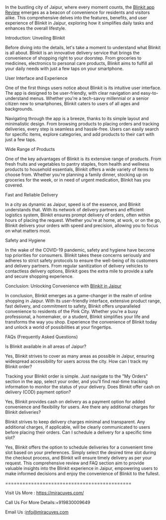 In the bustling city of Jaipur, where every moment counts, the <a href="https://miracuves.com/product/blinkit-clone/">Blinkit app Review</a> emerges as a beacon of convenience for residents and visitors alike. This comprehensive delves into the features, benefits, and user experience of Blinkit in Jaipur, exploring how it simplifies daily tasks and enhances the overall lifestyle.

Introduction: Unveiling Blinkit

Before diving into the details, let's take a moment to understand what Blinkit is all about. Blinkit is an innovative delivery service that brings the convenience of shopping right to your doorstep. From groceries to medicines, electronics to personal care products, Blinkit aims to fulfill all your daily needs with just a few taps on your smartphone.

User Interface and Experience

One of the first things users notice about Blinkit is its intuitive user interface. The app is designed to be user-friendly, with clear navigation and easy-to-understand menus. Whether you're a tech-savvy millennial or a senior citizen new to smartphones, Blinkit caters to users of all ages and backgrounds.

Navigating through the app is a breeze, thanks to its simple layout and minimalistic design. From browsing products to placing orders and tracking deliveries, every step is seamless and hassle-free. Users can easily search for specific items, explore categories, and add products to their cart with just a few taps.

Wide Range of Products

One of the key advantages of Blinkit is its extensive range of products. From fresh fruits and vegetables to pantry staples, from health and wellness products to household essentials, Blinkit offers a wide variety of items to choose from. Whether you're planning a family dinner, stocking up on groceries for the week, or in need of urgent medication, Blinkit has you covered.

Fast and Reliable Delivery

In a city as dynamic as Jaipur, speed is of the essence, and Blinkit understands that. With its network of delivery partners and efficient logistics system, Blinkit ensures prompt delivery of orders, often within hours of placing the request. Whether you're at home, at work, or on the go, Blinkit delivers your orders with speed and precision, allowing you to focus on what matters most.

Safety and Hygiene

In the wake of the COVID-19 pandemic, safety and hygiene have become top priorities for consumers. Blinkit takes these concerns seriously and adheres to strict safety protocols to ensure the well-being of its customers and delivery partners. From regular sanitization of delivery vehicles to contactless delivery options, Blinkit goes the extra mile to provide a safe and secure shopping experience.

Conclusion: Unlocking Convenience with <a href="https://miracuves.com/product/blinkit-clone/">Blinkit in Jaipur</a>

In conclusion, Blinkit emerges as a game-changer in the realm of online shopping in Jaipur. With its user-friendly interface, extensive product range, fast delivery, and commitment to safety, Blinkit offers unparalleled convenience to residents of the Pink City. Whether you're a busy professional, a homemaker, or a student, Blinkit simplifies your life and transforms the way you shop. Experience the convenience of Blinkit today and unlock a world of possibilities at your fingertips.

FAQs (Frequently Asked Questions)

Is Blinkit available in all areas of Jaipur?

Yes, Blinkit strives to cover as many areas as possible in Jaipur, ensuring widespread accessibility for users across the city.
How can I track my Blinkit order?

Tracking your Blinkit order is simple. Just navigate to the "My Orders" section in the app, select your order, and you'll find real-time tracking information to monitor the status of your delivery.
Does Blinkit offer cash on delivery (COD) payment option?

Yes, Blinkit provides cash on delivery as a payment option for added convenience and flexibility for users.
Are there any additional charges for Blinkit deliveries?

Blinkit strives to keep delivery charges minimal and transparent. Any additional charges, if applicable, will be clearly communicated to users before placing their orders.
Can I schedule a delivery for a specific time slot?

Yes, Blinkit offers the option to schedule deliveries for a convenient time slot based on your preferences. Simply select the desired time slot during the checkout process, and Blinkit will ensure timely delivery as per your request.
This comprehensive review and FAQ section aim to provide valuable insights into the Blinkit experience in Jaipur, empowering users to make informed decisions and enjoy the convenience of Blinkit to the fullest.

============================================

Visit Us More : https://miracuves.com/

Call Us For More Details:+919830009649

Email Us :info@miracuves.com

